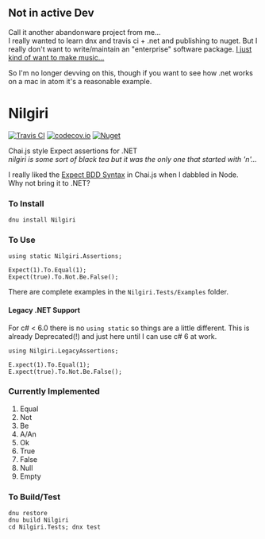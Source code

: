 ## Not in active Dev ##
Call it another abandonware project from me...  
I really wanted to learn dnx and travis ci + .net and publishing to nuget. But I really don't want to write/maintain an "enterprise" software package. [I just kind of want to make music...](http://brycekbargar.com/blog/fourier-transforms-are-hard)

So I'm no longer devving on this, though if you want to see how .net works on a mac in atom it's a reasonable example.


# Nilgiri
[![Travis CI](https://img.shields.io/travis/brycekbargar/Nilgiri.svg?style=flat-square)](https://travis-ci.org/brycekbargar/Nilgiri) [![codecov.io](https://img.shields.io/codecov/c/github/codecov/Nilgiri.svg?style=flat-square)](http://codecov.io/github/brycekbargar/Nilgiri?branch=master)
[![Nuget](https://img.shields.io/nuget/vpre/Nilgiri.svg?style=flat-square)](https://www.nuget.org/packages/Nilgiri/)

Chai.js style Expect assertions for .NET  
*nilgiri is some sort of black tea but it was the only one that started with 'n'...*

I really liked the [Expect BDD Syntax](http://chaijs.com/guide/styles/#expect) in Chai.js when I dabbled in Node.  
Why not bring it to .NET?

### To Install ###
`dnu install Nilgiri`

### To Use ###
```
using static Nilgiri.Assertions;

Expect(1).To.Equal(1);
Expect(true).To.Not.Be.False();
```

There are complete examples in the `Nilgiri.Tests/Examples` folder.

#### Legacy .NET Support ####
For c# < 6.0 there is no `using static` so things are a little different. This is already Deprecated(!) and just here until I can use c# 6 at work.
```
using Nilgiri.LegacyAssertions;

E.xpect(1).To.Equal(1);
E.xpect(true).To.Not.Be.False();
```

### Currently Implemented ###
1. Equal
1. Not
1. Be
1. A/An
1. Ok
1. True
1. False
1. Null
1. Empty

### To Build/Test ###
```
dnu restore
dnu build Nilgiri
cd Nilgiri.Tests; dnx test
```
